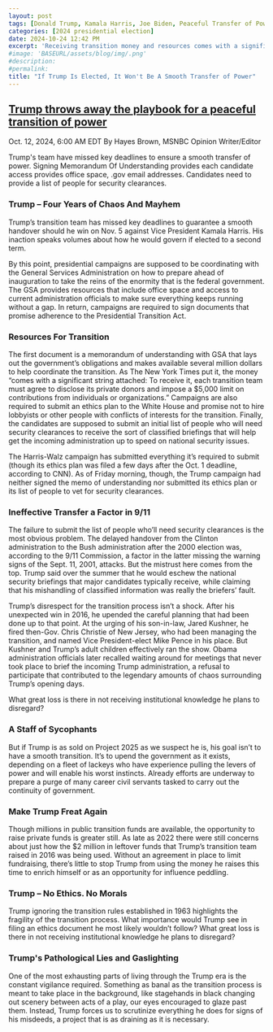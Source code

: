 ```yaml
---
layout: post
tags: [Donald Trump, Kamala Harris, Joe Biden, Peaceful Transfer of Power, politics]
categories: [2024 presidential election]
date: 2024-10-24 12:42 PM
excerpt: 'Receiving transition money and resources comes with a significant string attached: To receive it, each transition team must agree to disclose its private donors and impose a $5,000 limit on contributions from individuals or organizations. Campaigns are also required to submit an ethics plan to the White House and promise not to hire lobbyists or other people with conflicts of interests for the transition. Finally, the candidates are supposed to submit an initial list of people who will need security clearances to receive the sort of classified briefings that will help get the incoming administration up to speed on national security issues.'
#image: 'BASEURL/assets/blog/img/.png'
#description:
#permalink:
title: "If Trump Is Elected, It Won't Be A Smooth Transfer of Power"
---
```



## [Trump throws away the playbook for a peaceful transition of power](https://www.msnbc.com/opinion/msnbc-opinion/trump-peaceful-transfer-power-project-2025-rcna174901)

Oct. 12, 2024, 6:00 AM EDT
By Hayes Brown, MSNBC Opinion Writer/Editor

Trump's team have missed key deadlines to ensure a smooth transfer of power. Signing Memorandum Of Understanding provides each candidate access provides office space, .gov email addresses. Candidates need to provide a list of people for security clearances.

### Trump – Four Years of Chaos And Mayhem

Trump’s transition team has missed key deadlines to guarantee a smooth handover should he win on Nov. 5 against Vice President Kamala Harris. His inaction speaks volumes about how he would govern if elected to a second term.

By this point, presidential campaigns are supposed to be coordinating with the General Services Administration on how to prepare ahead of inauguration to take the reins of the enormity that is the federal government. The GSA provides resources that include office space and access to current administration officials to make sure everything keeps running without a gap. In return, campaigns are required to sign documents that promise adherence to the Presidential Transition Act.

### Resources For Transition

The first document is a memorandum of understanding with GSA that lays out the government’s obligations and makes available several million dollars to help coordinate the transition. As The New York Times put it, the money “comes with a significant string attached: To receive it, each transition team must agree to disclose its private donors and impose a $5,000 limit on contributions from individuals or organizations.” Campaigns are also required to submit an ethics plan to the White House and promise not to hire lobbyists or other people with conflicts of interests for the transition. Finally, the candidates are supposed to submit an initial list of people who will need security clearances to receive the sort of classified briefings that will help get the incoming administration up to speed on national security issues.

The Harris-Walz campaign has submitted everything it’s required to submit (though its ethics plan was filed a few days after the Oct. 1 deadline, according to CNN). As of Friday morning, though, the Trump campaign had neither signed the memo of understanding nor submitted its ethics plan or its list of people to vet for security clearances.

### Ineffective Transfer a Factor in 9/11

The failure to submit the list of people who’ll need security clearances is the most obvious problem. The delayed handover from the Clinton administration to the Bush administration after the 2000 election was, according to the 9/11 Commission, a factor in the latter missing the warning signs of the Sept. 11, 2001, attacks. But the mistrust here comes from the top. Trump said over the summer that he would eschew the national security briefings that major candidates typically receive, while claiming that his mishandling of classified information was really the briefers’ fault.

Trump’s disrespect for the transition process isn’t a shock. After his unexpected win in 2016, he upended the careful planning that had been done up to that point. At the urging of his son-in-law, Jared Kushner, he fired then-Gov. Chris Christie of New Jersey, who had been managing the transition, and named Vice President-elect Mike Pence in his place. But Kushner and Trump’s adult children effectively ran the show. Obama administration officials later recalled waiting around for meetings that never took place to brief the incoming Trump administration, a refusal to participate that contributed to the legendary amounts of chaos surrounding Trump’s opening days.

What great loss is there in not receiving institutional knowledge he plans to disregard?

### A Staff of Sycophants

But if Trump is as sold on Project 2025 as we suspect he is, his goal isn’t to have a smooth transition. It’s to upend the government as it exists, depending on a fleet of lackeys who have experience pulling the levers of power and will enable his worst instincts. Already efforts are underway to prepare a purge of many career civil servants tasked to carry out the continuity of government.

### Make Trump Freat Again

Though millions in public transition funds are available, the opportunity to raise private funds is greater still. As late as 2022 there were still concerns about just how the $2 million in leftover funds that Trump’s transition team raised in 2016 was being used. Without an agreement in place to limit fundraising, there’s little to stop Trump from using the money he raises this time to enrich himself or as an opportunity for influence peddling.

### Trump – No Ethics. No Morals

Trump ignoring the transition rules established in 1963 highlights the fragility of the transition process. What importance would Trump see in filing an ethics document he most likely wouldn’t follow? What great loss is there in not receiving institutional knowledge he plans to disregard?

### Trump's Pathological Lies and Gaslighting

One of the most exhausting parts of living through the Trump era is the constant vigilance required. Something as banal as the transition process is meant to take place in the background, like stagehands in black changing out scenery between acts of a play, our eyes encouraged to glaze past them. Instead, Trump forces us to scrutinize everything he does for signs of his misdeeds, a project that is as draining as it is necessary.
